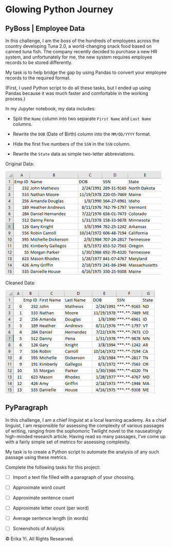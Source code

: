 # Glowing Python Journey

## PyBoss | Employee Data

In this challenge, I am the _boss_ of the hundreds of employees across the country developing Tuna 2.0, a world-changing snack food based on canned tuna fish. 
The company recently decided to purchase a new HR system, and unfortunately for me, the new system requires employee records to be stored differently.

My task is to help bridge the gap by using Pandas to convert your employee records to the required format. 

(First, I used Python script to do all these tasks, but I ended up using Pandas because it was much faster and comfortable in the working process.)

In my Jupyter notebook, my data includes: 

* Split the `Name` column into two separate `First Name` and `Last Name` columns.

* Rewrite the `DOB` (Date of Birth) column into the `MM/DD/YYYY` format. 

* Hide the first five numbers of the `SSN` in the `SSN` column. 

* Rewrite the `State` data as simple two-letter abbreviations. 

Original Data: 

![Image of Original Data](PyBoss/imgs/original_employee_dataset.png)

Cleaned Data:

![Image of Cleaned Data](PyBoss/imgs/clean_employee_dataset.png)


## PyParagraph

In this challenge, I am a chief linguist at a local learning academy. 
As a chief linguist, I am responsible for assessing the complexity of various passages of writing, ranging from the sophomoric Twilight novel to the nauseatingly high-minded research article. Having read so many passages, I've come up with a fairly simple set of metrics for assessing complexity. 

My task is to create a Python script to automate the analysis of any such passage using these metrics. 

Complete the following tasks for this project: 

- [ ] Import a text file filled with a paragraph of your choosing.
- [ ] Approximate word count
- [ ] Approximate sentence count
- [ ] Approximate letter count (per word)
- [ ] Average sentence length (in words)
- [ ] Screenshots of Analysis
  



© Erika Yi. All Rights Researved. 
